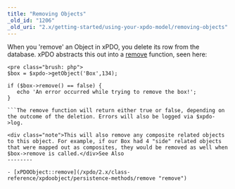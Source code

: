 ```yaml
---
title: "Removing Objects"
_old_id: "1206"
_old_uri: "2.x/getting-started/using-your-xpdo-model/removing-objects"
---
```


When you 'remove' an Object in xPDO, you delete its row from the database. xPDO abstracts this out into a [remove](/xpdo/2.x/class-reference/xpdoobject/persistence-methods/remove "remove") function, seen here:

```
<pre class="brush: php">
$box = $xpdo->getObject('Box',134);

if ($box->remove() == false) {
   echo 'An error occurred while trying to remove the box!';
}

```The remove function will return either true or false, depending on the outcome of the deletion. Errors will also be logged via $xpdo->log.

<div class="note">This will also remove any composite related objects to this object. For example, if our Box had 4 "side" related objects that were mapped out as composites, they would be removed as well when $box->remove is called.</div>See Also
--------

- [xPDOObject::remove](/xpdo/2.x/class-reference/xpdoobject/persistence-methods/remove "remove")